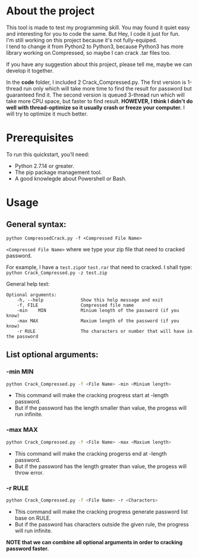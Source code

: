 # About the project
This tool is made to test my programming skill. You may found it quiet easy and interesting for you to code the same. But Hey, I code it just for fun.  
I'm still working on this project because it's not fully-equiped.   
I tend to change it from Python2 to Python3, because Python3 has more library working on Compressed, so maybe I can crack .tar files too.     

If you have any suggestion about this project, please tell me, maybe we can develop it together.  

In the **code** folder, I included 2 Crack_Compressed.py. 
The first version is 1-thread run only which will take more time to find the result for password but guaranteed find it. 
The second version is queued 3-thread run which will take more CPU space, but faster to find result. **HOWEVER, I think I didn't do well with thread-optimize so it usually crash or freeze your computer.** I will try to optimize it much better.  

# Prerequisites
To run this quickstart, you’ll need:

<ul>
<li> Python 2.7.14 or greater.    
<li> The pip package management tool.     
<li> A good knowlegde about Powershell or Bash.  
</ul>

# Usage
## General syntax:
```
python CompressedCrack.py -f <Compressed File Name> 
```
`<Compressed File Name>` where we type your zip file that need to cracked password.      

For example, I have a `test.zip`or `test.rar` that need to cracked. I shall type:   
	```
	python Crack_Compressed.py -z test.zip
	```

General help text:
```
Optional arguments:
	-h, --help				Show this help message and exit
	-f, FILE				Compressed file name
	-min	MIN				Minium length of the password (if you know)
	-max MAX				Maxium length of the password (if you know)
	-r RULE					The characters or number that will have in the password
```

## List optional arguments:
### -min MIN
```sh
python Crack_Compressed.py -f <File Name> -min <Minium length> 
```

<ul>
<li> This command will make the cracking progress start at <Minium length>-length password.  
<li> But if the password has the length smaller than <Minium length> value, the progess will run infinite.  
</ul>	
	
### -max MAX
```sh
python Crack_Compressed.py -f <File Name> -max <Maxium length> 
```

<ul>
<li> This command will make the cracking progerss end at <Maxium length>-length password.  	
<li> But if the password has the length greater than <Maxium length> value, the progess will throw error.  
</ul>

### -r RULE
```sh
python Crack_Compressed.py -f <File Name> -r <Characters>
```

<ul>
<li> This command will make the cracking progress generate password list base on RULE.
<li> But if the password has characters outside the given rule, the progress will run infinite.
</ul>

**NOTE that we can combine all optional arguments in order to cracking password faster.**
